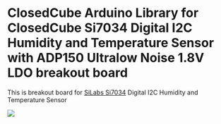 ClosedCube Arduino Library for
ClosedCube Si7034 Digital I2C Humidity and Temperature Sensor with ADP150 Ultralow Noise 1.8V LDO breakout board
================================================================================================================

This is breakout board for [SiLabs Si7034](http://www.silabs.com/products/sensors/humidity) Digital I2C Humidity and Temperature Sensor


[![](http://images.closedcube.uk/B012_SI7034/ClosedCube_B012_SI7034_GitHub_Pic1.jpg)](https://www.tindie.com/stores/closedcube/)




